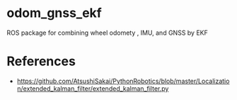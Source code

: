 # odom_gnss_ekf
ROS package for combining wheel odomety , IMU, and GNSS by EKF

# References
- https://github.com/AtsushiSakai/PythonRobotics/blob/master/Localization/extended_kalman_filter/extended_kalman_filter.py
